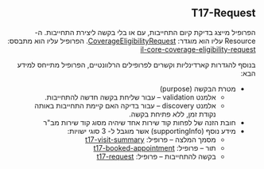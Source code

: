 <div dir="rtl" markdown="1">

## T17-Request


הפרופיל מייצג בדיקת קיום התחייבות, עם או בלי בקשה ליצירת התחייבות.
ה- Resource עליו הוא מוגדר: [CoverageEligibilityRequest](https://hl7.org/fhir/R4/coverageeligibilityrequest.html).
הפרופיל עליו הוא מתבסס: [il-core-coverage-eligibility-request](https://simplifier.net/ILCore/ILCoreCoverageEligibilityRequest/~overview)

בנוסף להגדרות קארדינליות וקשרים לפרופילים הרלוונטיים, הפרופיל מתייחס למידע הבא:
* מטרת הבקשה (purpose)
    * אלמנט validation – עבור שליחת בקשה חדשה להתחייבות. 
    * אלמנט discovery – עבור בדיקה האם קיימת התחייבות באותה נקודת זמן, ללא פתיחת בקשה.
* חובת הזנה של לפחות קוד שירות אחד שיהיה מסוג קוד שירות מב"ר
* מידע נוסף (supportingInfo) אשר מוגבל ל- 3 סוגי ישויות: 
    * מסמך המלצה – פרופיל: [t17-visit-summary](http://ig.fhir-il-community.org/T17/StructureDefinition/t17-visit-summary)
    * תור – פרופיל: [t17-booked-appointment](http://ig.fhir-il-community.org/T17/StructureDefinition/t17-booked-appointment)
    * בקשה להתחייבות – פרופיל: [t17-request](http://ig.fhir-il-community.org/T17/StructureDefinition/t17-request)

</div>
